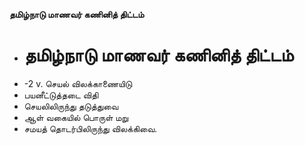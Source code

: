 **தமிழ்நாடு மாணவர் கணினித் திட்டம்**
- # தமிழ்நாடு மாணவர் கணினித் திட்டம்
- -2 v. செயல் விலக்காணையிடு
- பயனீட்டுத்தடை விதி
- செயலிலிருந்து தடுத்துவை
- ஆள் வகையில் பொருள் மறு
- சமயத் தொடர்பிலிருந்து விலக்கிவை.

